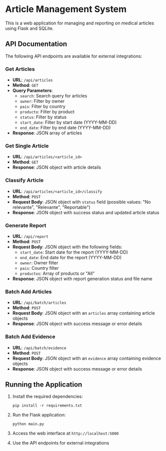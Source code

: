 # Article Management System

This is a web application for managing and reporting on medical articles using Flask and SQLite.

## API Documentation

The following API endpoints are available for external integrations:

### Get Articles

- **URL**: `/api/articles`
- **Method**: `GET`
- **Query Parameters**:
  - `search`: Search query for articles
  - `owner`: Filter by owner
  - `pais`: Filter by country
  - `producto`: Filter by product
  - `status`: Filter by status
  - `start_date`: Filter by start date (YYYY-MM-DD)
  - `end_date`: Filter by end date (YYYY-MM-DD)
- **Response**: JSON array of articles

### Get Single Article

- **URL**: `/api/articles/<article_id>`
- **Method**: `GET`
- **Response**: JSON object with article details

### Classify Article

- **URL**: `/api/articles/<article_id>/classify`
- **Method**: `POST`
- **Request Body**: JSON object with `status` field (possible values: "No relevante", "Relevante", "Reportable")
- **Response**: JSON object with success status and updated article status

### Generate Report

- **URL**: `/api/report`
- **Method**: `POST`
- **Request Body**: JSON object with the following fields:
  - `start_date`: Start date for the report (YYYY-MM-DD)
  - `end_date`: End date for the report (YYYY-MM-DD)
  - `owner`: Owner filter
  - `pais`: Country filter
  - `productos`: Array of products or "All"
- **Response**: JSON object with report generation status and file name

### Batch Add Articles

- **URL**: `/api/batch/articles`
- **Method**: `POST`
- **Request Body**: JSON object with an `articles` array containing article objects
- **Response**: JSON object with success message or error details

### Batch Add Evidence

- **URL**: `/api/batch/evidence`
- **Method**: `POST`
- **Request Body**: JSON object with an `evidence` array containing evidence objects
- **Response**: JSON object with success message or error details

## Running the Application

1. Install the required dependencies:
   ```
   pip install -r requirements.txt
   ```

2. Run the Flask application:
   ```
   python main.py
   ```

3. Access the web interface at `http://localhost:5000`

4. Use the API endpoints for external integrations

